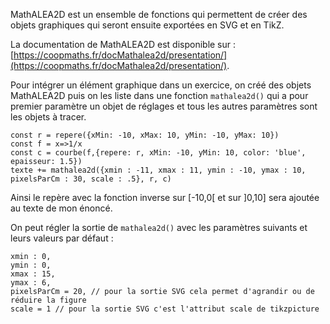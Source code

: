 MathALEA2D est un ensemble de fonctions qui permettent de créer des objets graphiques qui seront ensuite exportées en SVG et en TikZ.

La documentation de MathALEA2D est disponible sur : [https://coopmaths.fr/docMathalea2d/presentation/](https://coopmaths.fr/docMathalea2d/presentation/).

Pour intégrer un élément graphique dans un exercice, on créé des objets MathALEA2D puis on les liste dans une fonction `mathalea2d()` qui a pour premier paramètre un objet de réglages et tous les autres paramètres sont les objets à tracer.

```
const r = repere({xMin: -10, xMax: 10, yMin: -10, yMax: 10})
const f = x=>1/x
const c = courbe(f,{repere: r, xMin: -10, yMin: 10, color: 'blue', epaisseur: 1.5})
texte += mathalea2d({xmin : -11, xmax : 11, ymin : -10, ymax : 10, pixelsParCm : 30, scale : .5}, r, c)
```

Ainsi le repère avec la fonction inverse sur [-10,0[ et sur ]0,10] sera ajoutée au texte de mon énoncé.

On peut régler la sortie de `mathalea2d()` avec les paramètres suivants et leurs valeurs par défaut : 

```
xmin : 0,
ymin : 0,
xmax : 15,
ymax : 6,
pixelsParCm = 20, // pour la sortie SVG cela permet d'agrandir ou de réduire la figure
scale = 1 // pour la sortie SVG c'est l'attribut scale de tikzpicture
```